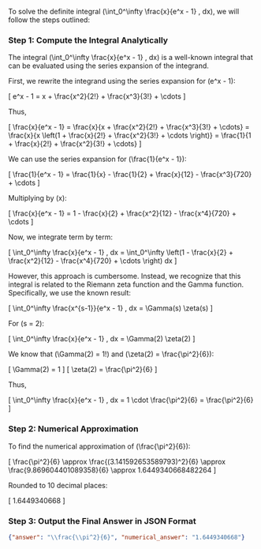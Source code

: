 To solve the definite integral \(\int_0^\infty \frac{x}{e^x - 1} \, dx\), we will follow the steps outlined:

### Step 1: Compute the Integral Analytically

The integral \(\int_0^\infty \frac{x}{e^x - 1} \, dx\) is a well-known integral that can be evaluated using the series expansion of the integrand.

First, we rewrite the integrand using the series expansion for \(e^x - 1\):

\[ e^x - 1 = x + \frac{x^2}{2!} + \frac{x^3}{3!} + \cdots \]

Thus,

\[ \frac{x}{e^x - 1} = \frac{x}{x + \frac{x^2}{2!} + \frac{x^3}{3!} + \cdots} = \frac{x}{x \left(1 + \frac{x}{2!} + \frac{x^2}{3!} + \cdots \right)} = \frac{1}{1 + \frac{x}{2!} + \frac{x^2}{3!} + \cdots} \]

We can use the series expansion for \(\frac{1}{e^x - 1}\):

\[ \frac{1}{e^x - 1} = \frac{1}{x} - \frac{1}{2} + \frac{x}{12} - \frac{x^3}{720} + \cdots \]

Multiplying by \(x\):

\[ \frac{x}{e^x - 1} = 1 - \frac{x}{2} + \frac{x^2}{12} - \frac{x^4}{720} + \cdots \]

Now, we integrate term by term:

\[ \int_0^\infty \frac{x}{e^x - 1} \, dx = \int_0^\infty \left(1 - \frac{x}{2} + \frac{x^2}{12} - \frac{x^4}{720} + \cdots \right) dx \]

However, this approach is cumbersome. Instead, we recognize that this integral is related to the Riemann zeta function and the Gamma function. Specifically, we use the known result:

\[ \int_0^\infty \frac{x^{s-1}}{e^x - 1} \, dx = \Gamma(s) \zeta(s) \]

For \(s = 2\):

\[ \int_0^\infty \frac{x}{e^x - 1} \, dx = \Gamma(2) \zeta(2) \]

We know that \(\Gamma(2) = 1!\) and \(\zeta(2) = \frac{\pi^2}{6}\):

\[ \Gamma(2) = 1 \]
\[ \zeta(2) = \frac{\pi^2}{6} \]

Thus,

\[ \int_0^\infty \frac{x}{e^x - 1} \, dx = 1 \cdot \frac{\pi^2}{6} = \frac{\pi^2}{6} \]

### Step 2: Numerical Approximation

To find the numerical approximation of \(\frac{\pi^2}{6}\):

\[ \frac{\pi^2}{6} \approx \frac{(3.141592653589793)^2}{6} \approx \frac{9.869604401089358}{6} \approx 1.6449340668482264 \]

Rounded to 10 decimal places:

\[ 1.6449340668 \]

### Step 3: Output the Final Answer in JSON Format

```json
{"answer": "\\frac{\\pi^2}{6}", "numerical_answer": "1.6449340668"}
```